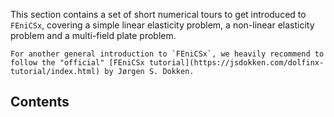 This section contains a set of short numerical tours to get introduced to `FEniCSx`, covering a simple linear elasticity problem, a non-linear elasticity problem and a multi-field plate problem.

```{seealso}
For another general introduction to `FEniCSx`, we heavily recommend to follow the "official" [FEniCSx tutorial](https://jsdokken.com/dolfinx-tutorial/index.html) by Jørgen S. Dokken.
```

## Contents

```{tableofcontents}
```